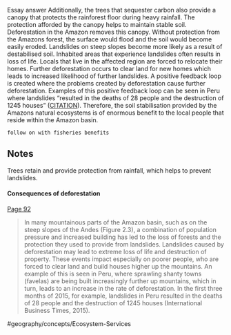  Essay answer
Additionally, the trees that sequester carbon also provide a canopy that protects the rainforest floor during heavy rainfall. The protection afforded by the canopy helps to maintain stable soil. Deforestation in the Amazon removes this canopy. Without protection from the Amazons forest, the surface would flood and the soil would become easily eroded. Landslides on steep slopes become more likely as a result of destabilised soil. Inhabited areas that experience landslides often results in loss of life. Locals that live in the affected region are forced to relocate their homes. Further deforestation occurs to clear land for new homes which leads to increased likelihood of further landslides. A positive feedback loop is created where the problems created by deforestation cause further deforestation. Examples of this positive feedback loop can be seen in Peru where landslides “resulted in the deaths of 28 people and the destruction of 1245 houses” ([CITATION](highlights://Amazon%20Life#page=92)). Therefore, the soil stabilisation provided by the Amazons natural ecosystems is of enormous benefit to the local people that reside within the Amazon basin.

`follow on with fisheries benefits`

## Notes
Trees retain and provide protection from rainfall, which helps to prevent landslides.

#### Consequences of deforestation
  [Page 92](highlights://Amazon%20Life#page=92) 
> In many mountainous parts of the Amazon basin, such as on the steep slopes of the Andes (Figure 2.3), a combination of population pressure and increased building has led to the loss of forests and the protection they used to provide from landslides. Landslides caused by deforestation may lead to extreme loss of life and destruction of property. These events impact especially on poorer people, who are forced to clear land and build houses higher up the mountains. An example of this is seen in Peru, where sprawling shanty towns (favelas) are being built increasingly further up mountains, which in turn, leads to an increase in the rate of deforestation. In the first three months of 2015, for example, landslides in Peru resulted in the deaths of 28 people and the destruction of 1245 houses (International Business Times, 2015).  


#geography/concepts/Ecosystem-Services 